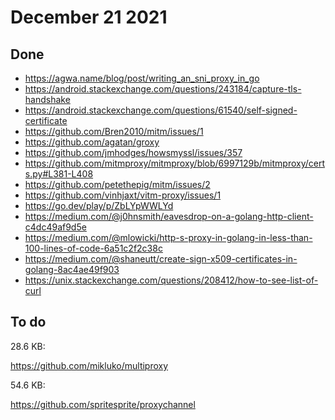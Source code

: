 # December 21 2021

## Done

- <https://agwa.name/blog/post/writing_an_sni_proxy_in_go>
- https://android.stackexchange.com/questions/243184/capture-tls-handshake
- https://android.stackexchange.com/questions/61540/self-signed-certificate
- https://github.com/Bren2010/mitm/issues/1
- https://github.com/agatan/groxy
- https://github.com/jmhodges/howsmyssl/issues/357
- https://github.com/mitmproxy/mitmproxy/blob/6997129b/mitmproxy/certs.py#L381-L408
- https://github.com/petethepig/mitm/issues/2
- https://github.com/vinhjaxt/vitm-proxy/issues/1
- https://go.dev/play/p/ZbLYpWWLYd
- https://medium.com/@j0hnsmith/eavesdrop-on-a-golang-http-client-c4dc49af9d5e
- https://medium.com/@mlowicki/http-s-proxy-in-golang-in-less-than-100-lines-of-code-6a51c2f2c38c
- https://medium.com/@shaneutt/create-sign-x509-certificates-in-golang-8ac4ae49f903
- https://unix.stackexchange.com/questions/208412/how-to-see-list-of-curl

## To do

28.6 KB:

https://github.com/mikluko/multiproxy

54.6 KB:

https://github.com/spritesprite/proxychannel
